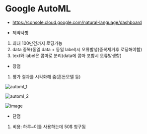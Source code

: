 # Google AutoML

- https://console.cloud.google.com/natural-language/dashboard

- 제약사항  
1. 최대 100만건까지 로딩가능  
2. data 중복(동일 data + 동일 label)시 오류발생(중복제거후 로딩해야함)  
3. text와 label은 콤마로 분리(data에 콤마 포함시 오류발생함)  

- 장점
1. 평가 결과를 시각화해 줌(혼돈모델 등)  


![automl_1](https://user-images.githubusercontent.com/45334819/77118863-8c425a80-6a78-11ea-9ea5-152725a2521d.jpg)

![automl_2](https://user-images.githubusercontent.com/45334819/77118866-8d738780-6a78-11ea-95ca-9884d726c136.jpg)

![image](https://user-images.githubusercontent.com/45334819/77119171-44700300-6a79-11ea-9808-3b3ba80e8777.png)  

- 단점
1. 비용: 하루~이틀 사용하는데 50$ 청구됨  
